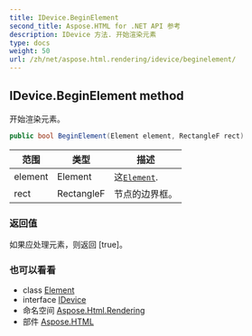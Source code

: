 ```yaml
---
title: IDevice.BeginElement
second_title: Aspose.HTML for .NET API 参考
description: IDevice 方法. 开始渲染元素
type: docs
weight: 50
url: /zh/net/aspose.html.rendering/idevice/beginelement/
---
```

## IDevice.BeginElement method

开始渲染元素。

```csharp
public bool BeginElement(Element element, RectangleF rect)
```

| 范围 | 类型 | 描述 |
| --- | --- | --- |
| element | Element | 这[`Element`](../../../aspose.html.dom/element/). |
| rect | RectangleF | 节点的边界框。 |

### 返回值

如果应处理元素，则返回 [true]。

### 也可以看看

* class [Element](../../../aspose.html.dom/element/)
* interface [IDevice](../)
* 命名空间 [Aspose.Html.Rendering](../../idevice/)
* 部件 [Aspose.HTML](../../../)


